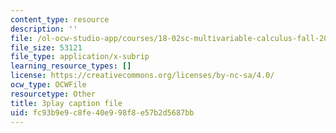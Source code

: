 ```yaml
---
content_type: resource
description: ''
file: /ol-ocw-studio-app/courses/18-02sc-multivariable-calculus-fall-2010/sr7kCpzAuYw_captions.vtt
file_size: 53121
file_type: application/x-subrip
learning_resource_types: []
license: https://creativecommons.org/licenses/by-nc-sa/4.0/
ocw_type: OCWFile
resourcetype: Other
title: 3play caption file
uid: fc93b9e9-c8fe-40e9-98f8-e57b2d5687bb
---
```

